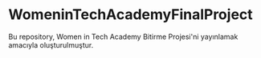 # WomeninTechAcademyFinalProject
Bu repository, Women in Tech Academy Bitirme Projesi'ni yayınlamak amacıyla oluşturulmuştur.

